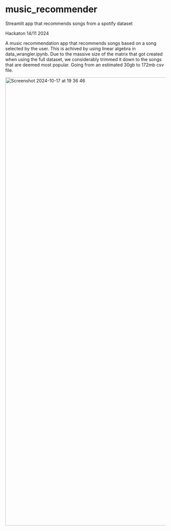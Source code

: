 # music_recommender
Streamlit app that recommends songs from a spotify dataset

Hackaton 14/11 2024

A music recommendation app that recommends songs based on a song selected by the user. 
This is achived by using linear algebra in data_wrangler.ipynb. 
Due to the massive size of the matrix that got created when using the full dataset, we considerably trimmed it down to the 
songs that are deemed most popular. Going from an estimated 30gb to 172mb csv file.

<img width="1410" alt="Screenshot 2024-10-17 at 19 36 46" src="https://github.com/user-attachments/assets/b150dbf2-3209-4f58-90d9-02cc9fda4d3c">

